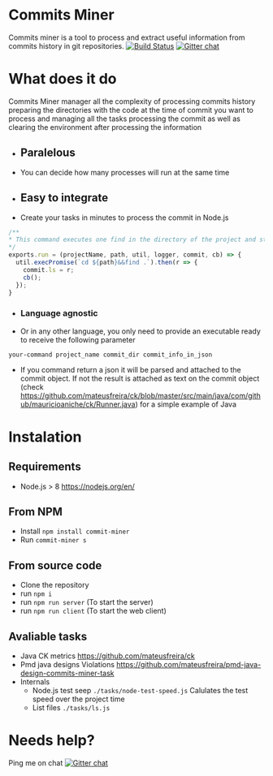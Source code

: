 # Commits Miner
Commits miner is a tool to process and extract useful information from commits history in git repositories.
[![Build Status](https://travis-ci.org/mateusfreira/commits-miner.svg?branch=master)](https://travis-ci.org/mateusfreira/commits-miner) [![Gitter chat](https://badges.gitter.im/gitterHQ/gitter.png)](https://gitter.im/commits-miner/Lobby)
# What does it do
Commits Miner manager all the complexity of processing commits history preparing the directories with the code at the time of commit you want to process and managing all the tasks processing the commit as well as clearing the environment after processing the information
* ## Paralelous
* You can decide how many processes will run at the same time

* ## Easy to integrate
* Create your tasks in minutes to process the commit in Node.js
```javascript
/**
* This command executes one find in the directory of the project and storage the results on the commit object.
*/
exports.run = (projectName, path, util, logger, commit, cb) => {
  util.execPromise(`cd ${path}&&find .`).then(r => {
    commit.ls = r;
    cb(); 
  });
}
```
* ### Language agnostic
* Or in any other language, you only need to provide an executable ready to receive the following parameter
```bath
your-command project_name commit_dir commit_info_in_json
```
  * If you command return a json it will be parsed and attached to the commit object. If not the result is attached as text on the commit object (check https://github.com/mateusfreira/ck/blob/master/src/main/java/com/github/mauricioaniche/ck/Runner.java) for a simple example of Java



# Instalation
## Requirements
* Node.js > 8 https://nodejs.org/en/
## From NPM
* Install `npm install commit-miner`
* Run `commit-miner s`
## From source code
* Clone the repository
* run `npm i`
* run `npm run server` (To start the server)
* run `npm run client` (To start the web client)

## Avaliable tasks

* Java CK metrics https://github.com/mateusfreira/ck
* Pmd java designs Violations https://github.com/mateusfreira/pmd-java-design-commits-miner-task
* Internals
  * Node.js test seep `./tasks/node-test-speed.js` Calulates the test speed over the project time
  * List files `./tasks/ls.js`

# Needs help? 
Ping me on chat [![Gitter chat](https://badges.gitter.im/gitterHQ/gitter.png)](https://gitter.im/commits-miner/Lobby)
